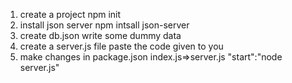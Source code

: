 1. create a project
   npm init
2. install json server
   npm intsall json-server
3. create db.json
   write some dummy data
4. create a server.js file
   paste the code given to you
5. make changes in package.json
   index.js=>server.js
   "start":"node server.js"
